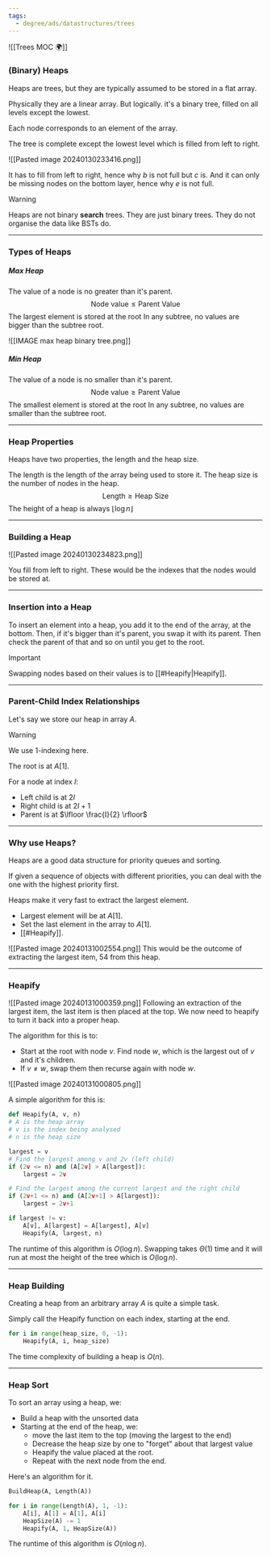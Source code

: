 ```yaml
---
tags:
  - degree/ads/datastructures/trees
---
```

![[Trees MOC 🌍]]

### (Binary) Heaps

Heaps are trees, but they are typically assumed to be stored in a flat array.

Physically they are a linear array. But logically. it's a binary tree, filled on all levels except the lowest.

Each node corresponds to an element of the array.

The tree is complete except the lowest level which is filled from left to right.

![[Pasted image 20240130233416.png]]

It has to fill from left to right, hence why $b$ is not full but $c$ is.
And it can only be missing nodes on the bottom layer, hence why $e$ is not full.

>[!warning] 
>Heaps are not binary **search** trees. They are just binary trees. They do not organise the data like BSTs do.

---
### Types of Heaps

##### Max Heap
The value of a node is no greater than it's parent.
$$
\text{Node value}\le\text{Parent Value}
$$
The largest element is stored at the root
In any subtree, no values are bigger than the subtree root.

![[IMAGE max heap binary tree.png]]

##### Min Heap
The value of a node is no smaller than it's parent.
$$
\text{Node value}\ge\text{Parent Value}
$$
The smallest element is stored at the root
In any subtree, no values are smaller than the subtree root.

---
### Heap Properties

Heaps have two properties, the length and the heap size.

The length is the length of the array being used to store it.
The heap size is the number of nodes in the heap.
$$
\text{Length} \ge \text{Heap Size}
$$
The height of a heap is always $\lfloor{\log n}\rfloor$

---
### Building a Heap

![[Pasted image 20240130234823.png]]

You fill from left to right. These would be the indexes that the nodes would be stored at.

---
### Insertion into a Heap

To insert an element into a heap, you add it to the end of the array, at the bottom. Then, if it's bigger than it's parent, you swap it with its parent. Then check the parent of that and so on until you get to the root.

>[!important] 
>Swapping nodes based on their values is to [[#Heapify|Heapify]].

---
### Parent-Child Index Relationships

Let's say we store our heap in array $A$.

>[!warning] 
>We use 1-indexing here.

The root is at $A[1]$.

For a node at index $I$:
- Left child is at $2I$
- Right child is at $2I+1$
- Parent is at $\lfloor \frac{I}{2} \rfloor$

---
### Why use Heaps?

Heaps are a good data structure for priority queues and sorting.

If given a sequence of objects with different priorities, you can deal with the one with the highest priority first.

Heaps make it very fast to extract the largest element.

- Largest element will be at $A[1]$.
- Set the last element in the array to $A[1]$.
- [[#Heapify]].

![[Pasted image 20240131002554.png]]
This would be the outcome of extracting the largest item, 54 from this heap.

---
### Heapify

![[Pasted image 20240131000359.png]]
Following an extraction of the largest item, the last item is then placed at the top. We now need to heapify to turn it back into a proper heap.

The algorithm for this is to:
- Start at the root with node $v$. Find node $w$, which is the largest out of $v$ and it's children.
- If $v \ne w$, swap them then recurse again with node $w$.

![[Pasted image 20240131000805.png]]

A simple algorithm for this is:
```python
def Heapify(A, v, n)
# A is the heap array
# v is the index being analysed
# n is the heap size

largest = v
# Find the largest among v and 2v (left child)
if (2v <= n) and (A[2v] > A[largest]):
	largest = 2v

# Find the largest among the current largest and the right child
if (2v+1 <= n) and (A[2v+1] > A[largest]):
	largest = 2v+1

if largest != v:
	A[v], A[largest] = A[largest], A[v]
	Heapify(A, largest, n)
```

The runtime of this algorithm is $O(\log n)$. Swapping takes $\Theta(1)$ time and it will run at most the height of the tree which is $O(\log n)$.

---
### Heap Building

Creating a heap from an arbitrary array $A$ is quite a simple task.

Simply call the Heapify function on each index, starting at the end.

```python
for i in range(heap_size, 0, -1):
	Heapify(A, i, heap_size)
```

The time complexity of building a heap is $O(n)$.

---
### Heap Sort

To sort an array using a heap, we:
- Build a heap with the unsorted data
- Starting at the end of the heap, we:
	- move the last item to the top (moving the largest to the end)
	- Decrease the heap size by one to "forget" about that largest value
	- Heapify the value placed at the root.
	- Repeat with the next node from the end.

Here's an algorithm for it.

```python
BuildHeap(A, Length(A))

for i in range(Length(A), 1, -1):
	A[i], A[1] = A[1], A[i]
	HeapSize(A) -= 1
	Heapify(A, 1, HeapSize(A))
```

The runtime of this algorithm is $O(n \log n)$.